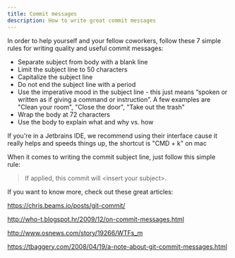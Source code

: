 ```yaml
---
title: Commit messages
description: How to write great commit messages
---
```


In order to help yourself and your fellow coworkers, follow these 7 simple rules for writing quality and useful
commit messages:

- Separate subject from body with a blank line
- Limit the subject line to 50 characters
- Capitalize the subject line
- Do not end the subject line with a period
- Use the imperative mood in the subject line - this just means “spoken or written as if giving a command or
  instruction”. A few examples are "Clean your room", "Close the door", "Take out the trash"
- Wrap the body at 72 characters
- Use the body to explain what and why vs. how

If you're in a Jetbrains IDE, we recommend using their interface cause it really helps and speeds things up, the
shortcut is "CMD + k" on mac

When it comes to writing the commit subject line, just follow this simple rule:

> If applied, this commit will \<insert your subject\>.

If you want to know more, check out these great articles:

https://chris.beams.io/posts/git-commit/

http://who-t.blogspot.hr/2009/12/on-commit-messages.html

http://www.osnews.com/story/19266/WTFs_m

https://tbaggery.com/2008/04/19/a-note-about-git-commit-messages.html
